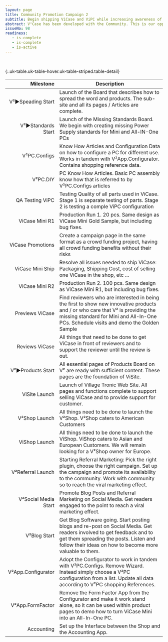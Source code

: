```yaml
---
layout: page
title: Community Promotion Campaign 2
subtitle: Begin shipping ViCase and ViPC while increasing awareness of V² Modular PC
abstract: V²Case has been developed with the Community. This is our opportunity to give back with Community discounts on ViCase and ViPC Trailblazer Products. Check out the innovative ViCase and ViPC products in the V²Shop. Help us promote the V² Shop by telling your friends to help us reach our stretch goal and you will earn free bonus products. The final goal of this campaign is to reach enough awareness to launch the Press & Shop Campaign 3.
issueNo: 98
readiness:
   - is-complete
   - is-complete
   - is-active
---
```


&nbsp; <!--This is added to make GitHub Markdown Preview happy to render the table below-->


{:.uk-table.uk-table-hover.uk-table-striped.table-detail}

|            Milestone | Description                                                                                                                                                                                                               |
|---------------------:|---------------------------------------------------------------------------------------------------------------------------------------------------------------------------------------------------------------------------|
|    V²►Speading Start | Launch of the Board that describes how to spread the word and products. The sub-site and all its pages / Articles are complete.                                                                                         |
|   V²►Standards Start | Launch of the Missing Standards Board. We begin with creating missing Power Supply standards for Mini and All-IN-One PCs | 
|         V²PC.Configs | Know How Articles and Configuration Data on how to configure a PC for different use. Works in tandem with V²App.Configurator. Contains shopping reference data.                                                           |
|             V²PC.DIY | PC Know How Articles. Basic PC assembly know how that is referred to by V²PC.Configs articles                                                                                                                             |
|      QA Testing ViPC | Testing Quality of all parts used in ViCase. Stage 1 is separate testing of parts. Stage 2 is testing a comple ViPC configuration |
|       ViCase Mini R1 | Production Run 1. 20 pcs. Same design as ViCase Mini Gold Sample, but including bug fixes.                                                                                                                                |
|    ViCase Promotions | Create a campaign page in the same format as a crowd funding project, having all crowd funding benefits without their risks |
|     ViCase Mini Ship | Resolve all issues needed to ship ViCase: Packaging, Shipping Cost, cost of selling one ViCase in the shop, etc ...                                                                                                       |
|       ViCase Mini R2 | Production Run 2. 100 pcs. Same design as ViCase Mini R1, but including bug fixes.                                                                                                                                        |
|      Previews ViCase | Find reviewers who are interested in being the first to show new innovative products and / or who care that V² is providing the missing standard for Mini and All-In-One PCs. Schedule visits and demo the Golden Sample |                                                                                                  |
|       Reviews ViCase | All things that need to be done to get ViCase in front of reviewers and to support the reviewer until the review is out.                                                                                                  |
|    V²►Products Start | All essential pages of Products Board on V² are ready with sufficient content. These pages are the foundation of ViSite. |  
|        ViSite Launch | Launch of Village Tronic Web Site. All pages and functions complete to support selling ViCase and to provide support for customer.                                                                                        |
|        V²Shop Launch | All things need to be done to launch the V²Shop. V²Shop caters to American Customers                                                                                                                                      |
|        ViShop Launch | All things need to be done to launch the ViShop. ViShop caters to Asian and European Customers. We will remain looking for a V²Shop owner for Europe.                                                                     |
|    V²Referral Launch | Starting Referral Marketing: Pick the right plugin, choose the right campaign. Set up the campaign and promote its availability to the community. Work with community so to reach the viral marketing effect.             |
| V²Social Media Start | Promote Blog Posts and Referral Marketing on Social Media. Get readers engaged to the point to reach a viral marketing effect.                                                                                            |
|         V²Blog Start | Get Blog Software going. Start posting blogs and re-post on Social Media. Get readers involved to get feedback and to get them spreading the posts. Listen and follow their ideas on how to become more valuable to them. |
|   V²App.Configurator | Adopt the Configurator to work in tandem with V²PC.Configs. Remove Wizard. Instead simply choose a V²PC configuration from a list. Update all data according to V²PC shopping References.                                 |
|     V²App.FormFactor | Remove the Form Factor App from the Configurator and make it work stand alone, so it can be used within product pages to demo how to turn ViCase Mini into an All-In-One PC.                                              |
|           Accounting | Set up the Interface between the Shop and the Accounting App.                                                                                                                                                             |
